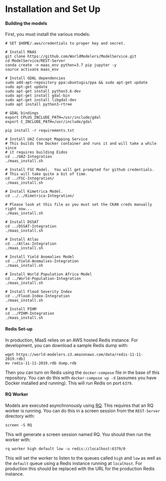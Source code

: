 # Installation and Set Up

#### Building the models

First, you must install the various models:

```
# SET $HOME/.aws/credentials to proper key and secret.

# Install MAAS
git clone https://github.com/WorldModelers/ModelService.git
cd ModelService/REST-Server
conda create -n maas_env python=3.7 pip jupyter -y
source activate maas_env

# Install GDAL dependencies
sudo add-apt-repository ppa:ubuntugis/ppa && sudo apt-get update
sudo apt-get update
sudo apt-get install python3.6-dev
sudo apt-get install gdal-bin
sudo apt-get install libgdal-dev
sudo apt install python3-rtree

# GDAL bindings
export CPLUS_INCLUDE_PATH=/usr/include/gdal
export C_INCLUDE_PATH=/usr/include/gdal

pip install -r requirements.txt

# Install UAZ Concept Mapping Service
# This builds the Docker container and runs it and will take a while since
# it requires building Eidos
cd ../UAZ-Integration
./maas_install.sh

# Install FSC Model.  You will get prompted for github credentials.
# This will take quite a bit of time.
cd ../FSC-Integration/
./maas_install.sh

# Install Kimetrica Model.
cd ../../Kimetrica-Integration/

# Please look at this file as you must set the CKAN creds manually right now...
./maas_install.sh

# Install DSSAT
cd ../DSSAT-Integration
./maas_install.sh

# Install Atlas
cd ../Atlas-Integration
./maas_install.sh

# Install Yield Anomalies Model
cd ../Yield-Anomalies-Integration
./maas_install.sh

# Install World Population Africa Model
cd ../World-Population-Integration
./maas_install.sh

# Install Flood Severity Index
cd ../Flood-Index-Integration
./maas_install.sh

# Install PIHM
cd ../PIHM-Integration
./maas_install.sh
```

#### Redis Set-up
In production, MaaS relies on an AWS hosted Redis instance. For development, you can download a sample Redis dump with:

```
wget https://world-modelers.s3.amazonaws.com/data/redis-11-11-2019.rdb]
mv redis-11-11-2019.rdb dump.rdb
```

Then you can turn on Redis using the `docker-compose` file in the base of this repository. You can do this with `docker-compose up -d` (assumes you have Docker installed and running). This will run Redis on port `6379`.

#### RQ Worker

Models are executed asynchronously using [RQ](https://python-rq.org). This requires that an RQ worker is running. You can do this in a screen session from the `REST-Server` directory with:

```
screen -S RQ
```

This will generate a screen session named RQ. You should then run the worker with:

```
rq worker high default low -u redis://localhost:6379/0
```

This will set the worker to listen to the queues called `high` and `low` as well as the `default` queue using a Redis instance running at `localhost`. For production this should be replaced with the URL for the production Redis instance.